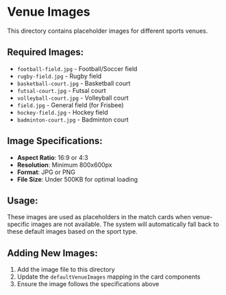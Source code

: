 # Venue Images

This directory contains placeholder images for different sports venues.

## Required Images:

- `football-field.jpg` - Football/Soccer field
- `rugby-field.jpg` - Rugby field  
- `basketball-court.jpg` - Basketball court
- `futsal-court.jpg` - Futsal court
- `volleyball-court.jpg` - Volleyball court
- `field.jpg` - General field (for Frisbee)
- `hockey-field.jpg` - Hockey field
- `badminton-court.jpg` - Badminton court

## Image Specifications:

- **Aspect Ratio**: 16:9 or 4:3
- **Resolution**: Minimum 800x600px
- **Format**: JPG or PNG
- **File Size**: Under 500KB for optimal loading

## Usage:

These images are used as placeholders in the match cards when venue-specific images are not available. The system will automatically fall back to these default images based on the sport type.

## Adding New Images:

1. Add the image file to this directory
2. Update the `defaultVenueImages` mapping in the card components
3. Ensure the image follows the specifications above
